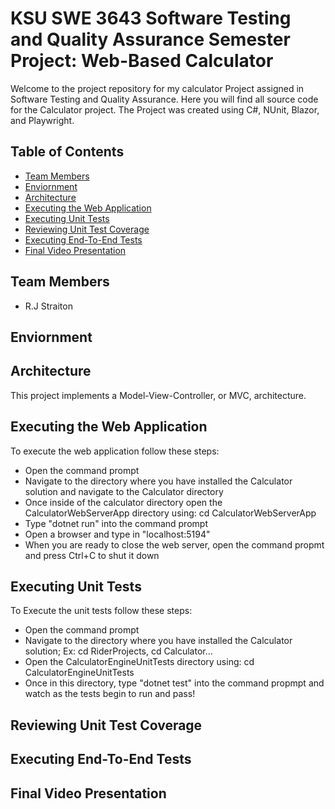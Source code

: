 # KSU SWE 3643 Software Testing and Quality Assurance Semester Project: Web-Based Calculator

Welcome to the project repository for my calculator Project assigned in Software Testing and Quality Assurance. Here you will find
all source code for the Calculator project. The Project was created using C#, NUnit, Blazor, and Playwright. 

## Table of Contents
- [Team Members](#team-members)
- [Enviornment](#enviornment)
- [Architecture](#architecture)
- [Executing the Web Application](#executing-the-web-application)
- [Executing Unit Tests](#executing-unit-tests)
- [Reviewing Unit Test Coverage](#reviewing-unit-test-coverage)
- [Executing End-To-End Tests](#executing-end-to-end-tests)
- [Final Video Presentation](#final-video-presentation)

## Team Members
- R.J Straiton

## Enviornment

## Architecture
This project implements a Model-View-Controller, or MVC, architecture.

## Executing the Web Application
To execute the web application follow these steps:
- Open the command prompt
- Navigate to the directory where you have installed the Calculator solution and navigate to the Calculator directory
- Once inside of the calculator directory open the CalculatorWebServerApp directory using: cd CalculatorWebServerApp
- Type "dotnet run" into the command prompt
- Open a browser and type in "localhost:5194"
- When you are ready to close the web server, open the command propmt and press Ctrl+C to shut it down
## Executing Unit Tests
To Execute the unit tests follow these steps:
- Open the command prompt
- Navigate to the directory where you have installed the Calculator solution; Ex: cd RiderProjects, cd Calculator...
- Open the CalculatorEngineUnitTests directory using: cd CalculatorEngineUnitTests
- Once in this directory, type "dotnet test" into the command propmpt and watch as the tests begin to run and pass!
## Reviewing Unit Test Coverage

## Executing End-To-End Tests

## Final Video Presentation 
